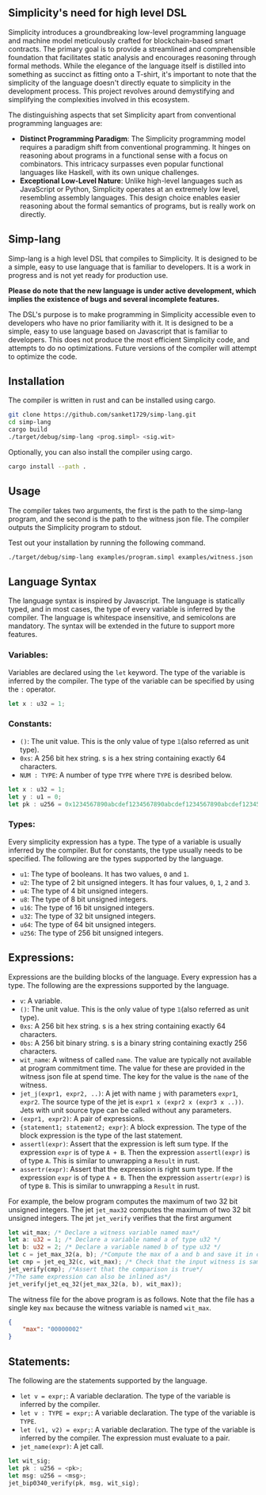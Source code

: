 ## Simplicity's need for high level DSL

Simplicity introduces a groundbreaking low-level programming language and machine model meticulously crafted for blockchain-based smart contracts. The primary goal is to provide a streamlined and comprehensible foundation that facilitates static analysis and encourages reasoning through formal methods. While the elegance of the language itself is distilled into something as succinct as fitting onto a T-shirt, it's important to note that the simplicity of the language doesn't directly equate to simplicity in the development process. This project revolves around demystifying and simplifying the complexities involved in this ecosystem.

The distinguishing aspects that set Simplicity apart from conventional programming languages are:

- **Distinct Programming Paradigm**: The Simplicity programming model requires a paradigm shift from conventional programming. It hinges on reasoning about programs in a functional sense with a focus on combinators. This intricacy surpasses even popular functional languages like Haskell, with its own unique challenges.
- **Exceptional Low-Level Nature**: Unlike high-level languages such as JavaScript or Python, Simplicity operates at an extremely low level, resembling assembly languages. This design choice enables easier reasoning about the formal semantics of programs, but is really work on directly.


## Simp-lang

Simp-lang is a high level DSL that compiles to Simplicity. It is designed to be a simple, easy to use language that is familiar to developers. It is a work in progress and is not yet ready for production use.

**Please do note that the new language is under active development, which implies the existence of bugs and several incomplete features.**

The DSL's purpose is to make programming in Simplicity accessible even to developers who have no prior familiarity with it. It is designed to be a simple, easy to use language based on Javascript that is familiar to developers. This does not produce the most efficient Simplicity code, and attempts to do no optimizations. Future versions of the compiler will attempt to optimize the code.

## Installation

The compiler is written in rust and can be installed using cargo.

```bash
git clone https://github.com/sanket1729/simp-lang.git
cd simp-lang
cargo build
./target/debug/simp-lang <prog.simpl> <sig.wit>
```

Optionally, you can also install the compiler using cargo.

```bash
cargo install --path .
```

## Usage

The compiler takes two arguments, the first is the path to the simp-lang program, and the second is the path to the witness json file. The compiler outputs the Simplicity program to stdout.

Test out your installation by running the following command.
```bash
./target/debug/simp-lang examples/program.simpl examples/witness.json
```

## Language Syntax

The language syntax is inspired by Javascript. The language is statically typed, and in most cases, the type of every variable is inferred by the compiler. The language is whitespace insensitive, and semicolons are mandatory. The syntax will be extended in the future to support more features.

### Variables:

Variables are declared using the `let` keyword. The type of the variable is inferred by the compiler. The type of the variable can be specified by using the `:` operator.

```javascript
let x : u32 = 1;
```

### Constants:

- `()`: The unit value. This is the only value of type `𝟙`(also referred as unit type).
- `0xs`: A 256 bit hex string. s is a hex string containing exactly 64 characters.
- `NUM : TYPE`: A number of type `TYPE` where `TYPE` is desribed below.

```javascript
let x : u32 = 1;
let y : u1 = 0;
let pk : u256 = 0x1234567890abcdef1234567890abcdef1234567890abcdef1234567890abcdef;
```

### Types:

Every simplicity expression has a type. The type of a variable is usually inferred by the compiler. But for constants, the type usually needs to be specified. The following are the types supported by the language.

- `u1`: The type of booleans. It has two values, `0` and `1`.
- `u2`: The type of 2 bit unsigned integers. It has four values, `0`, `1`, `2` and `3`.
- `u4`: The type of 4 bit unsigned integers.
- `u8`: The type of 8 bit unsigned integers.
- `u16`: The type of 16 bit unsigned integers.
- `u32`: The type of 32 bit unsigned integers.
- `u64`: The type of 64 bit unsigned integers.
- `u256`: The type of 256 bit unsigned integers.

## Expressions:

Expressions are the building blocks of the language. Every expression has a type. The following are the expressions supported by the language.

- `v`: A variable.
- `()`: The unit value. This is the only value of type `𝟙`(also referred as unit type).
- `0xs`: A 256 bit hex string. s is a hex string containing exactly 64 characters.
- `0bs`: A 256 bit binary string. s is a binary string containing exactly 256 characters.
- `wit_name`: A witness of called `name`. The value are typically not available at program commitment time. The value for these are provided in the witness json file at spend time. The key for the value is the `name` of the witness.
- `jet_j(expr1, expr2, ..)`: A jet with name `j` with parameters `expr1`, `expr2`. The source type of the jet is `expr1 x (expr2 x (expr3 x ..))`. Jets with unit source type can be called without any parameters.
- `(expr1, expr2)`: A pair of expressions.
- `{statement1; statement2; expr}`: A block expression. The type of the block expression is the type of the last statement.
- `assertl(expr)`: Assert that the expression is left sum type. If the expression `expr` is of type `A + B`. Then the expression `assertl(expr)` is of type `A`. This is similar to unwrapping a `Result` in rust.
- `assertr(expr)`: Assert that the expression is right sum type. If the expression `expr` is of type `A + B`. Then the expression `assertr(expr)` is of type `B`. This is similar to unwrapping a `Result` in rust.


For example, the below program computes the maximum of two 32 bit unsigned integers. The jet `jet_max32` computes the maximum of two 32 bit unsigned integers. The jet `jet_verify` verifies that the first argument

```rust
let wit_max; /* Declare a witness variable named max*/
let a: u32 = 1; /* Declare a variable named a of type u32 */
let b: u32 = 2; /* Declare a variable named b of type u32 */
let c = jet_max_32(a, b); /*Compute the max of a and b and save it in c.*/
let cmp = jet_eq_32(c, wit_max); /* Check that the input witness is same as c*/
jet_verify(cmp); /*Assert that the comparison is true*/
/*The same expression can also be inlined as*/
jet_verify(jet_eq_32(jet_max_32(a, b), wit_max));
```
The witness file for the above program is as follows. Note that the file has a single key `max` because the witness variable is named `wit_max`.

```json
{
    "max": "00000002"
}
```

## Statements:

The following are the statements supported by the language.

- `let v = expr;`: A variable declaration. The type of the variable is inferred by the compiler.
- `let v : TYPE = expr;`: A variable declaration. The type of the variable is `TYPE`.
- `let (v1, v2) = expr;`: A variable declaration. The type of the variable is inferred by the compiler. The expression must evaluate to a pair.
- `jet_name(expr)`: A jet call.

```rust
let wit_sig;
let pk : u256 = <pk>;
let msg: u256 = <msg>;
jet_bip0340_verify(pk, msg, wit_sig);
```
